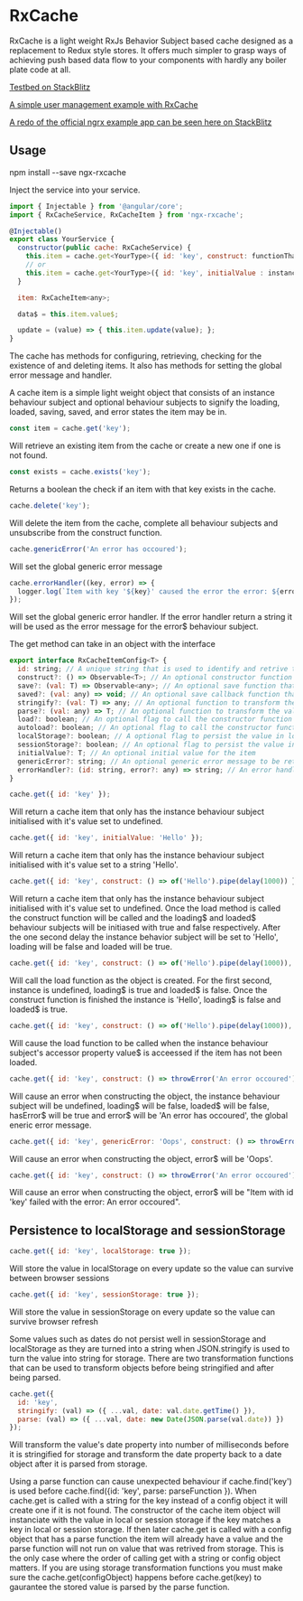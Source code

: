 # RxCache

RxCache is a light weight RxJs Behavior Subject based cache designed as a replacement to Redux style stores. It offers much simpler to grasp ways of achieving push based data flow to your components with hardly any boiler plate code at all.

[Testbed on StackBlitz](https://stackblitz.com/edit/angular-3yqpfe)

[A simple user management example with RxCache](https://stackblitz.com/edit/angular-jxqaiv)

[A redo of the official ngrx example app can be seen here on StackBlitz](https://stackblitz.com/edit/github-tsrf1f)

## Usage

npm install --save ngx-rxcache

Inject the service into your service.

```javascript
import { Injectable } from '@angular/core';
import { RxCacheService, RxCacheItem } from 'ngx-rxcache';

@Injectable()
export class YourService {
  constructor(public cache: RxCacheService) {
    this.item = cache.get<YourType>({ id: 'key', construct: functionThatReturnsObservableOfYourType });
    // or
    this.item = cache.get<YourType>({ id: 'key', initialValue : instanceOfYourType });
  }

  item: RxCacheItem<any>;

  data$ = this.item.value$;

  update = (value) => { this.item.update(value); };
}
```
The cache has methods for configuring, retrieving, checking for the existence of and deleting items. It also has methods for setting the global error message and handler.

A cache item is a simple light weight object that consists of an instance behaviour subject and optional behaviour subjects to signify the loading, loaded, saving, saved, and error states the item may be in.

```javascript
const item = cache.get('key');
```
Will retrieve an existing item from the cache or create a new one if one is not found.

```javascript
const exists = cache.exists('key');
```
Returns a boolean the check if an item with that key exists in the cache.

```javascript
cache.delete('key');
```
Will delete the item from the cache, complete all behaviour subjects and unsubscribe from the construct function.

```javascript
cache.genericError('An error has occoured');
```
Will set the global generic error message

```javascript
cache.errorHandler((key, error) => {
  logger.log(`Item with key '${key}' caused the error the error: ${error}`);
});
```
Will set the global generic error handler. If the error handler return a string it will be used as the error message for the error$ behaviour subject.

The get method can take in an object with the interface

```javascript
export interface RxCacheItemConfig<T> {
  id: string; // A unique string that is used to identify and retrive the item from the cache
  construct?: () => Observable<T>; // An optional constructor function that returns an observable of your type
  save?: (val: T) => Observable<any>; // An optional save function that saves the current instance
  saved?: (val: any) => void; // An optional save callback function that is called after the save method succeeds
  stringify?: (val: T) => any; // An optional function to transform the value before it is stringified for storage
  parse?: (val: any) => T; // An optional function to transform the value after it is parse from storage
  load?: boolean; // An optional flag to call the constructor function as soon as the item is created
  autoload?: boolean; // An optional flag to call the constructor function when the value$ accessor property is called if it is not already loaded
  localStorage?: boolean; // A optional flag to persist the value in localStorage to survive across browser sessions
  sessionStorage?: boolean; // An optional flag to persist the value in sessionStorage to survive browser refresh
  initialValue?: T; // An optional initial value for the item
  genericError?: string; // An optional generic error message to be returned on persist and construct failures
  errorHandler?: (id: string, error?: any) => string; // An error handler to be run on persist and construct failures, if it returns a string it will be used as the error message
}
```


```javascript
cache.get({ id: 'key' });
```
Will return a cache item that only has the instance behaviour subject initialised with it's value set to undefined.

```javascript
cache.get({ id: 'key', initialValue: 'Hello' });
```
Will return a cache item that only has the instance behaviour subject initialised with it's value set to a string 'Hello'.

```javascript
cache.get({ id: 'key', construct: () => of('Hello').pipe(delay(1000)) });
```
Will return a cache item that only has the instance behaviour subject initialised with it's value set to undefined. Once the load method is called the construct function will be called and the loading$ and loaded$ behaviour subjects will be initiased with true and false respectively. After the one second delay the instance behavior subject will be set to 'Hello', loading will be false and loaded will be true.

```javascript
cache.get({ id: 'key', construct: () => of('Hello').pipe(delay(1000)), load: true });
```
Will call the load function as the object is created. For the first second, instance is undefined, loading$ is true and loaded$ is false. Once the construct function is finished the instance is 'Hello', loading$ is false and loaded$ is true.

```javascript
cache.get({ id: 'key', construct: () => of('Hello').pipe(delay(1000)), autoload: true });
```
Will cause the load function to be called when the instance behaviour subject's accessor property value$ is acceessed if the item has not been loaded.

```javascript
cache.get({ id: 'key', construct: () => throwError('An error occoured')), load: true });
```
Will cause an error when constructing the object, the instance behaviour subject will be undefined, loading$ will be false, loaded$ will be false, hasError$ will be true and error$ will be 'An error has occoured', the global eneric error message.

```javascript
cache.get({ id: 'key', genericError: 'Oops', construct: () => throwError('An error occoured')), load: true });
```
Will cause an error when constructing the object, error$ will be 'Oops'.

```javascript
cache.get({ id: 'key', construct: () => throwError('An error occoured')), load: true, errorHandler: (id: string, error: any) => `Item with id '${id}' failed with the error: ${error}` });
```
Will cause an error when constructing the object, error$ will be "Item with id 'key' failed with the error: An error occoured".

## Persistence to localStorage and sessionStorage

```javascript
cache.get({ id: 'key', localStorage: true });
```
Will store the value in localStorage on every update so the value can survive between browser sessions

```javascript
cache.get({ id: 'key', sessionStorage: true });
```
Will store the value in sessionStorage on every update so the value can survive browser refresh

Some values such as dates do not persist well in sessionStorage and localStorage as they are turned into a string when JSON.stringify is used to turn the value into string for storage. There are two transformation functions that can be used to transform objects before being stringified and after being parsed.

```javascript
cache.get({
  id: 'key',
  stringify: (val) => ({ ...val, date: val.date.getTime() }),
  parse: (val) => ({ ...val, date: new Date(JSON.parse(val.date)) })
});
```
Will transform the value's date property into number of milliseconds before it is stringified for storage and transform the date property back to a date object after it is parsed from storage.

Using a parse function can cause unexpected behaviour if cache.find('key') is used before cache.find({id: 'key', parse: parseFunction }). When cache.get is called with a string for the key instead of a config object it will create one if it is not found. The constructor of the cache item object will instanciate with the value in local or session storage if the key matches a key in local or session storage. If then later cache.get is called with a config object that has a parse function the item will already have a value and the parse function will not run on value that was retrived from storage. This is the only case where the order of calling get with a string or config object matters. If you are using storage transformation functions you must make sure the cache.get(configObject) happens before cache.get(key) to gaurantee the stored value is parsed by the parse function.
